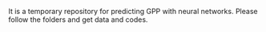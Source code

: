 It is a temporary repository for predicting GPP with neural networks.
Please follow the folders and get data and codes.
